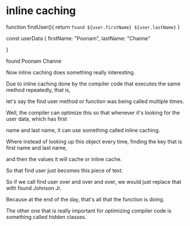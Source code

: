# inline caching

function findUser(){
    return `found ${user.firstName} ${user.lastName}`
}

const userData {
    firstName: "Poonam",
    lastName: "Channe"

}

found Poonam Channe 

Now inline caching does something really interesting.

 Due to inline caching done by the compiler code that executes the same method repeatedly, that is,

let's say the find user method or function was being called multiple times.

Well, the compiler can optimize this so that whenever it's looking for the user data, which has first

name and last name, it can use something called inline caching.

Where instead of looking up this object every time, finding the key that is first name and last name,

and then the values it will cache or inline cache.

So that find user just becomes this piece of text.

So if we call find user over and over and over, we would just replace that with found Johnson Jr.

Because at the end of the day, that's all that the function is doing.


 The other one that is really important for optimizing compiler code is something called hidden classes.



